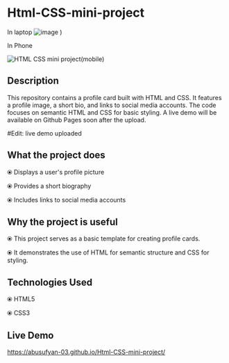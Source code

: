 # Html-CSS-mini-project
In laptop
![image](https://github.com/user-attachments/assets/178fa5e2-d495-457f-b00f-eebca348d719)
)

In Phone

![HTML CSS mini project(mobile)](https://github.com/abusufyan-03/Html-CSS-mini-project/assets/143246571/4ba3de19-10a6-470b-a8d3-1c4494855d40)



## Description
This repository contains a profile card built with HTML and CSS. It features a profile image, a short bio, and links to social media accounts. The code focuses on semantic HTML and CSS for basic styling. A live demo will be available on Github Pages soon after the upload.

#Edit: live demo uploaded

## What the project does

&#10687; Displays a user's profile picture

&#10687; Provides a short biography

&#10687; Includes links to social media accounts

## Why the project is useful

&#10687; This project serves as a basic template for creating profile cards.

&#10687; It demonstrates the use of HTML for semantic structure and CSS for styling.

## Technologies Used
&#10687; HTML5

&#10687; CSS3


## Live Demo
https://abusufyan-03.github.io/Html-CSS-mini-project/
